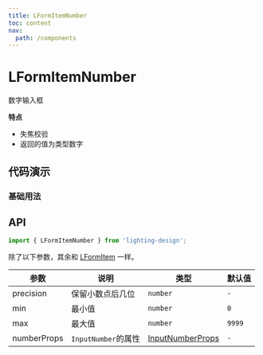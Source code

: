 ```yaml
---
title: LFormItemNumber
toc: content
nav:
  path: /components
---
```


# LFormItemNumber

数字输入框

**特点**

- 失焦校验
- 返回的值为类型数字

## 代码演示

### 基础用法

<code src='./demos/Demo2.tsx'></code>

## API

```ts
import { LFormItemNumber } from 'lighting-design';
```

除了以下参数，其余和 [LFormItem](/components/form-item#api) 一样。

| 参数        | 说明                | 类型                                                                   | 默认值 |
| ----------- | ------------------- | ---------------------------------------------------------------------- | ------ |
| precision   | 保留小数点后几位    | `number`                                                               | `-`    |
| min         | 最小值              | `number`                                                               | `0`    |
| max         | 最大值              | `number`                                                               | `9999` |
| numberProps | `InputNumber`的属性 | [InputNumberProps](https://ant.design/components/input-number-cn/#api) | `-`    |

